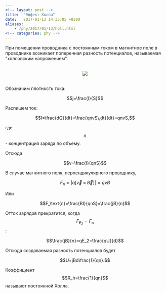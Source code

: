 ```yaml
---
<!-- layout: post -->
title:  "Эффект Холла"
date:   2017-01-13 14:35:05 +0300
aliases:
    - /phy/2017/01/13/holl.html
<!-- categories: phy -->
---
```


При помещении проводника с постоянным током в магнитное поле в проводнике возникает поперечная разность потенциалов, называемая "холловским напряжением".

<p align="center"><br><img align="center" src="https://tex.s2cms.ru/svg/%5Cusetikzlibrary%7Bscopes%7D%0A%5Cusetikzlibrary%7Bdecorations.pathreplacing%2C%25%0A%20%20%20%20%20decorations.pathmorphing%2C%25%0A%20%20%20%20patterns%2C%25%0A%20%20%20%20calc%2C%25%0A%20%20%20%20scopes%2C%25%0A%20%20%20%20arrows%2C%25%0A%20%20%20%20arrows.meta%2C%25%0A%20%20%20%20arrows.spaced%2C%25%0A%7D%0A%5Ctikzset%7Bforce%2F.style%3D%7B%3E%3Dlatex%2Cdraw%3Dblue%2Cfill%3Dblue%7D%2C%20axis%2F.style%3D%7Bdensely%20dashed%2Cgray%2Cfont%3D%5Csmall%7D%2C%20acceleration%2F.style%3D%7B%3E%3Dopen%20triangle%2060%2Cdraw%3Dblue%2Cfill%3Dblue%7D%2C%20inforce%2F.style%3D%7Bforce%2Cdouble%20equal%20sign%20distance%3D2pt%7D%2C%20interface%2F.style%3D%7Bpattern%20%3D%20north%20east%20lines%2C%20draw%20%20%20%20%3D%20none%2C%20pattern%20color%3Dgray!60%2C%20%7D%2C%20cross%2F.style%3D%7Bcross%20out%2C%20draw%3Dblack%2C%20minimum%20size%3D2*(%231-%5Cpgflinewidth)%2C%20inner%20sep%3D0pt%2C%20outer%20sep%3D0pt%7D%2C%20%20%20%20cargo%2F.style%3D%7Brectangle%2C%20fill%3Dblack!70%2C%20inner%20sep%3D2.5mm%2C%20%7D%2Cangular%2F.style%3D%7B-%7BLatex%5Blength%3D3mm%2C%20line%20width%3D0.4pt%2Copen%2Cmagenta%2C%20fill%3Dwhite%5D%7D%2C%20draw%3Dmagenta%7D%2C%7D%0A%5Cbegin%7Btikzpicture%7D%0A%5Cdraw%20(0.2%2C0.2)%20--%20%2B%2B(3%2C0)%20--%20%2B%2B(0%2C3)%20--%20%2B%2B%20(-3%2C0)%20--cycle%3B%0A%5Cdraw%5Bfill%3Dwhite%5D%20(0%2C0)%20--%20%2B%2B(3%2C0)%20--%20%2B%2B(0%2C3)%20--%20%2B%2B%20(-3%2C0)%20--cycle%3B%0A%5Cdraw%5Bfill%3Dwhite%5D%20(0%2C3)%20--%20%2B%2B(0.2%2C0.2)%20--%20%2B%2B(3%2C0)%20--%20%2B%2B%20(-0.2%2C-0.2)%20--cycle%3B%0A%5Cdraw%5Bfill%3Dwhite%5D%20(3%2C0)%20--%20%2B%2B(0.2%2C0.2)%20--%20%2B%2B(0%2C3)%20--%20%2B%2B%20(-0.2%2C-0.2)%20--cycle%3B%0A%5Cdraw%5Bforce%2C%20-%3E%5D%20(1.5%2C1.5)%20%20--%20%2B%2B(0%2C0.7)%20node%5Babove%5D%20%7B%24%5Cvec%7BF%7D_%5Ctext%7B%D0%BB%7D%24%7D%3B%0A%5Cdraw%5Bforce%2C%20-%3E%5D%20(1.5%2C1.5)%20node%5Bblack%2Cscale%3D1.5%2C%20fill%3Dwhite%5D%20%7B%24%5Ccircleddash%24%7D%20--%20%2B%2B(0.7%2C0)%20node%5Bright%5D%20%7B%24%5Cvec%7Bv%7D%24%7D%3B%0A%5Cforeach%20%5Ci%20in%20%7B0.2%2C0.5%2C...%2C3.4%7D%20%7B%0A%5Cnode%5Babove%2C%20yshift%3D3pt%5D%20at%20(%5Ci%2C3)%20%7B%24%2B%24%7D%3B%0A%7D%0A%5Cforeach%20%5Ci%20in%20%7B0.2%2C0.5%2C...%2C3%7D%20%7B%0A%5Cnode%5Bbelow%2C%20yshift%3D-0pt%5D%20at%20(%5Ci%2C0)%20%7B%24-%24%7D%3B%0A%7D%0A%25%0A%5Cdraw%5Bangular%2C%20%3C-%5D%20(3.5%2C1)%20--%20node%5Bright%2Cmagenta%5D%20%7B%24%5Cvec%7BE%7D_2%24%7D%20%2B%2B%20(0%2C1)%3B%0A%5Cdraw%5Bangular%2C%20-%3E%5D%20(0%2C4)%20--%20node%5Babove%2Cmagenta%5D%20%7B%24%5Cvec%7BE%7D_1%24%7D%20%2B%2B%20(3.2%2C0)%3B%0A%25%0A%5Cdraw%5Baxis%2C%20%3C-%3E%5D%20(-0.4%2C0)%20--%20node%5Bleft%2Cblack%5D%20%7B%24d%24%7D%20%2B%2B%20(0%2C3)%3B%0A%25%0A%5Cdraw%5Bangular%2C%20-%3E%5D%20(0.2%2C1.5)%20--%20node%5Babove%2Cmagenta%5D%20%7B%24%5Cvec%7Bj%7D%24%7D%20%2B%2B(0.7%2C0)%20%3B%0A%25%0A%5Cdraw%20(0.5%2C0.5)%20node%20%7B%24%5Cbigotimes%24%7D%3B%0A%5Cdraw%20(0.6%2C0.55)%20node%5Bright%5D%20%7B%24%5Cvec%7BB%7D%24%7D%3B%0A%5Cend%7Btikzpicture%7D"/><br><br></p>
<!--more-->  

Обозначим плотность тока:

$$j=\frac{I}{S}$$

Распишем ток:

$$I=\frac{dQ}{dt}=\frac{qnvS\,dt}{dt}=qnvS,$$

где $$n$$ - концентрация заряда по объему.

Отсюда

$$v=\frac{I}{qnS}$$

В случае магнитного поля, перпендикулярного проводнику,

$$F_\text{л}=|q[\vec{v}\times\vec{B}]|=qvB$$

Или

$$F_\text{л}=\frac{BI}{qnS}=\frac{jB}{n}$$ 

Отток зарядов прекратится, когда $$F_{E_2}=F_\text{л}$$:

$$\frac{jB}{n}=qE_2=\frac{qU}{d}$$

Отсюда создаваемая разность потенциалов будет

$$U=jBd\frac{1}{qn}.$$

Коэффициент $$R_h=\frac{1}{qn}$$ называют постоянной Холла.
